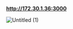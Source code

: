 **http://172.30.1.36:3000**

![Untitled (1)](https://github.com/les0498/react-disneyplus-app/assets/92281453/2117660c-5a5c-4403-b4bb-42e641bda818)
